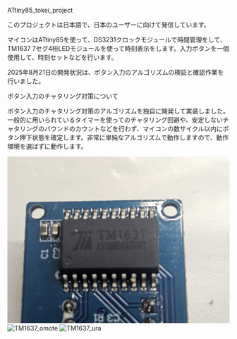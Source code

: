 ATtiny85_tokei_project

このプロジェクトは日本語で、日本のユーザーに向けて発信しています。

マイコンはATtiny85を使って、DS3231クロックモジュールで時間管理をして、TM1637 7セグ4桁LEDモジュールを使って時刻表示をします。入力ボタンを一個使用して、時刻セットなどを行います。

2025年8月21日の開発状況は、ボタン入力のアルゴリズムの検証と確認作業を行いました。

ボタン入力のチャタリング対策について

ボタン入力のチャタリング対策のアルゴリズムを独自に開発して実装しました。一般的に用いられているタイマーを使ってのチャタリング回避や、安定しないチャタリングのバウンドのカウントなどを行わず、マイコンの数サイクル以内にボタン押下状態を確定します。非常に単純なアルゴリズムで動作しますので、動作環境を選ばずに動作します。

![TM1637_chippu](imege/TM1637_chippu.jpg "TM1637 チップ")
![TM1637_omote](imege/imege/TM1637_omote.jpg "TM1637 表")
![TM1637_ura](imege/imege/TM1637_ura.jpg "TM1637 裏")
